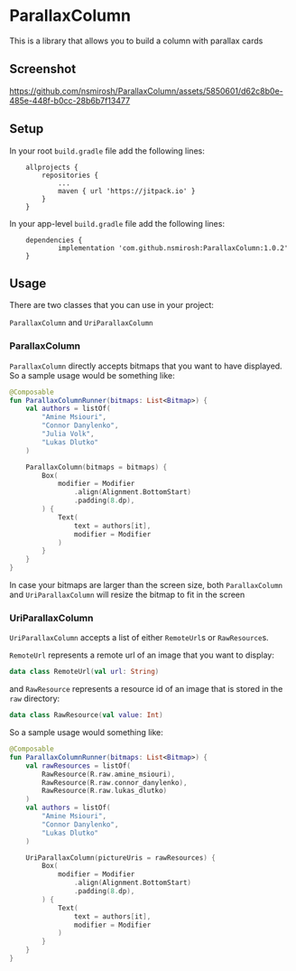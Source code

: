 # ParallaxColumn

This is a library that allows you to build a column with parallax cards

## Screenshot


https://github.com/nsmirosh/ParallaxColumn/assets/5850601/d62c8b0e-485e-448f-b0cc-28b6b7f13477


## Setup

In your root `build.gradle` file add the following lines:

```
	allprojects {
		repositories {
			...
			maven { url 'https://jitpack.io' }
		}
	}
```

In your app-level `build.gradle` file add the following lines:

```
    dependencies {
            implementation 'com.github.nsmirosh:ParallaxColumn:1.0.2'
    }
```

## Usage

There are two classes that you can use in your project:

`ParallaxColumn` and `UriParallaxColumn`

### ParallaxColumn

`ParallaxColumn` directly accepts bitmaps that you want to have displayed.
So a sample usage would be something like:

```kotlin
@Composable
fun ParallaxColumnRunner(bitmaps: List<Bitmap>) {
    val authors = listOf(
        "Amine Msiouri",
        "Connor Danylenko",
        "Julia Volk",
        "Lukas Dlutko"
    )

    ParallaxColumn(bitmaps = bitmaps) {
        Box(
            modifier = Modifier
                .align(Alignment.BottomStart)
                .padding(8.dp),
        ) {
            Text(
                text = authors[it],
                modifier = Modifier
            )
        }
    }
}

```

In case your bitmaps are larger than the screen size, both `ParallaxColumn`
and `UriParallaxColumn` will resize the bitmap to fit in the screen

### UriParallaxColumn

`UriParallaxColumn` accepts a list of either `RemoteUrl`s or  `RawResource`s.

`RemoteUrl` represents a remote url of an image that you want to display:

```kotlin
data class RemoteUrl(val url: String)
```
and `RawResource` represents a resource id of an image that is stored in the `raw` directory:

```kotlin
data class RawResource(val value: Int)
```

So a sample usage would something like:

```kotlin
@Composable
fun ParallaxColumnRunner(bitmaps: List<Bitmap>) {
    val rawResources = listOf(
        RawResource(R.raw.amine_msiouri),
        RawResource(R.raw.connor_danylenko),
        RawResource(R.raw.lukas_dlutko)
    )
    val authors = listOf(
        "Amine Msiouri",
        "Connor Danylenko",
        "Lukas Dlutko"
    )

    UriParallaxColumn(pictureUris = rawResources) {
        Box(
            modifier = Modifier
                .align(Alignment.BottomStart)
                .padding(8.dp),
        ) {
            Text(
                text = authors[it],
                modifier = Modifier
            )
        }
    }
}

```
